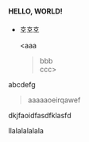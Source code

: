 #### HELLO, WORLD!

- 호호호

  &lt;aaa  
  > bbb  
  > ccc&gt;

abcdefg

> aaaaaoeirqawef

  dkjfaoidfasdfklasfd

llalalalalala
